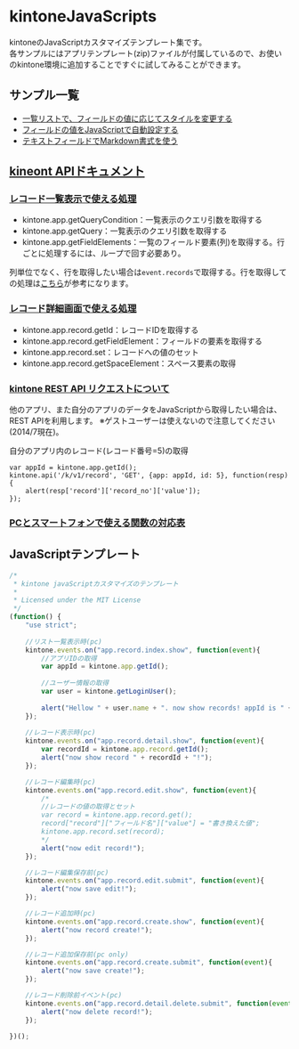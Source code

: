 kintoneJavaScripts
==================

kintoneのJavaScriptカスタマイズテンプレート集です。  
各サンプルにはアプリテンプレート(zip)ファイルが付属しているので、お使いのkintone環境に追加することですぐに試してみることができます。

## サンプル一覧

 * [一覧リストで、フィールドの値に応じてスタイルを変更する](https://github.com/icoxfog417/kintoneJavaScripts/tree/master/changeFieldColorInList)
 * [フィールドの値をJavaScriptで自動設定する](https://github.com/icoxfog417/kintoneJavaScripts/tree/master/setFieldByScript)
 * [テキストフィールドでMarkdown書式を使う](https://github.com/icoxfog417/kintoneJavaScripts/tree/master/kintoneMarkdown)


## [kineont APIドキュメント](https://cybozudev.zendesk.com/hc/ja/categories/200147600)

### [レコード一覧表示で使える処理](https://cybozudev.zendesk.com/hc/ja/articles/201942004-%E3%83%AC%E3%82%B3%E3%83%BC%E3%83%89%E4%B8%80%E8%A6%A7%E6%83%85%E5%A0%B1%E5%8F%96%E5%BE%97)

* kintone.app.getQueryCondition：一覧表示のクエリ引数を取得する
* kintone.app.getQuery：一覧表示のクエリ引数を取得する
* kintone.app.getFieldElements：一覧のフィールド要素(列)を取得する。行ごとに処理するには、ループで回す必要あり。

列単位でなく、行を取得したい場合は`event.records`で取得する。行を取得しての処理は[こちら](https://cybozudev.zendesk.com/hc/ja/articles/202640970-%E3%83%AD%E3%82%B0%E3%82%A4%E3%83%B3%E3%83%A6%E3%83%BC%E3%82%B6%E3%83%BC%E3%81%8C%E6%8B%85%E5%BD%93%E3%81%97%E3%81%A6%E3%81%84%E3%82%8B%E3%83%AC%E3%82%B3%E3%83%BC%E3%83%89%E3%81%AB%E8%83%8C%E6%99%AF%E8%89%B2%E3%82%92%E3%81%A4%E3%81%91%E3%82%8B)が参考になります。

### [レコード詳細画面で使える処理](https://cybozudev.zendesk.com/hc/ja/articles/201942014-%E3%83%AC%E3%82%B3%E3%83%BC%E3%83%89%E8%A9%B3%E7%B4%B0%E6%83%85%E5%A0%B1%E5%8F%96%E5%BE%97)

* kintone.app.record.getId：レコードIDを取得する
* kintone.app.record.getFieldElement：フィールドの要素を取得する
* kintone.app.record.set：レコードへの値のセット
* kintone.app.record.getSpaceElement：スペース要素の取得

### [kintone REST API リクエストについて](https://cybozudev.zendesk.com/hc/ja/articles/202166310-kintone-REST-API-%E3%83%AA%E3%82%AF%E3%82%A8%E3%82%B9%E3%83%88)
他のアプリ、また自分のアプリのデータをJavaScriptから取得したい場合は、REST APIを利用します。
※ゲストユーザーは使えないので注意してください(2014/7現在)。

自分のアプリ内のレコード(レコード番号=5)の取得
```
var appId = kintone.app.getId();
kintone.api('/k/v1/record', 'GET', {app: appId, id: 5}, function(resp) {
    alert(resp['record']['record_no']['value']); 
});
```

### [PCとスマートフォンで使える関数の対応表](https://cybozudev.zendesk.com/hc/ja/articles/202738940-PC-%E3%82%B9%E3%83%9E%E3%83%BC%E3%83%88%E3%83%95%E3%82%A9%E3%83%B3-%E6%97%A9%E8%A6%8B%E8%A1%A8)

## JavaScriptテンプレート

```js
/*
 * kintone javaScriptカスタマイズのテンプレート
 * 
 * Licensed under the MIT License
 */
(function() {
    "use strict";
    
    //リスト一覧表示時(pc)
    kintone.events.on("app.record.index.show", function(event){
        //アプリIDの取得
        var appId = kintone.app.getId();
        
        //ユーザー情報の取得
        var user = kintone.getLoginUser();
        
        alert("Hellow " + user.name + ". now show records! appId is " + appId);
    });
    
    //レコード表示時(pc)
    kintone.events.on("app.record.detail.show", function(event){
        var recordId = kintone.app.record.getId();
        alert("now show record " + recordId + "!");
    });

    //レコード編集時(pc)
    kintone.events.on("app.record.edit.show", function(event){
        /*
        //レコードの値の取得とセット
        var record = kintone.app.record.get();
        record["record"]["フィールド名"]["value"] = "書き換えた値";
        kintone.app.record.set(record);
        */
        alert("now edit record!");
    });

    //レコード編集保存前(pc)
    kintone.events.on("app.record.edit.submit", function(event){
        alert("now save edit!");
    });

    //レコード追加時(pc)
    kintone.events.on("app.record.create.show", function(event){
        alert("now record create!");
    });

    //レコード追加保存前(pc only)
    kintone.events.on("app.record.create.submit", function(event){
        alert("now save create!");
    });

    //レコード削除前イベント(pc)
    kintone.events.on("app.record.detail.delete.submit", function(event){
        alert("now delete record!");
    });
    
})();
```

